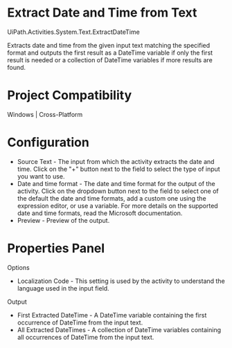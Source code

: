 ﻿# Extract Date and Time from Text

UiPath.Activities.System.Text.ExtractDateTime

Extracts date and time from the given input text matching the specified format and outputs the first result as a DateTime variable if only the first result is needed or a collection of DateTime variables if more results are found.

# Project Compatibility

Windows | Cross-Platform

# Configuration

* Source Text - The input from which the activity extracts the date and time. Click on the "+" button next to the field to select the type of input you want to use.
* Date and time format - The date and time format for the output of the activity. Click on the dropdown button next to the field to select one of the default the date and time formats, add a custom one using the expression editor, or use a variable. For more details on the supported date and time formats, read the Microsoft documentation.
* Preview - Preview of the output.

# Properties Panel

Options

* Localization Code - This setting is used by the activity to understand the language used in the input field.

Output

* First Extracted DateTime - A DateTime variable containing the first occurrence of DateTime from the input text.
* All Extracted DateTimes - A collection of DateTime variables containing all occurrences of DateTime from the input text.
